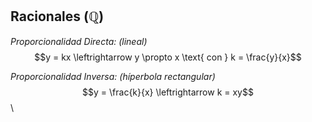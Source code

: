 ## Racionales ($\mathbb{Q}$)

*Proporcionalidad Directa: (lineal)*\
$$y = kx \leftrightarrow y \propto x \text{ con } k = \frac{y}{x}$$

*Proporcionalidad Inversa: (híperbola rectangular)*\
$$y = \frac{k}{x} \leftrightarrow k = xy$$\
